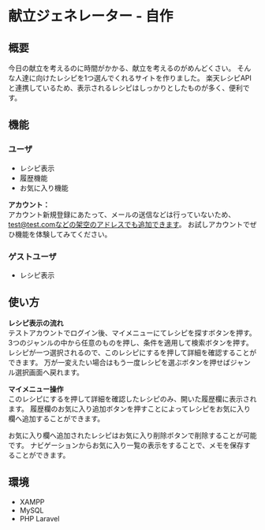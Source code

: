 # 献立ジェネレーター - 自作

## 概要
今日の献立を考えるのに時間がかかる、献立を考えるのがめんどくさい。
そんな人達に向けたレシピを1つ選んでくれるサイトを作りました。
楽天レシピAPIと連携しているため、表示されるレシピはしっかりとしたものが多く、便利です。

## 機能

### ユーザ
- レシピ表示
- 履歴機能
- お気に入り機能

**アカウント：**  
アカウント新規登録にあたって、メールの送信などは行っていないため、test@test.comなどの架空のアドレスでも追加できます。
お試しアカウントでぜひ機能を体験してみてください。

### ゲストユーザ
- レシピ表示

## 使い方

**レシピ表示の流れ**  
テストアカウントでログイン後、マイメニューにてレシピを探すボタンを押す。
3つのジャンルの中から任意のものを押し、条件を適用して検索ボタンを押す。
レシピが一つ選択されるので、このレシピにするを押して詳細を確認することができます。
万が一変えたい場合はもう一度レシピを選ぶボタンを押せばジャンル選択画面へ戻れます。

**マイメニュー操作**  
このレシピにするを押して詳細を確認したレシピのみ、開いた履歴欄に表示されます。
履歴欄のお気に入り追加ボタンを押すことによってレシピをお気に入り欄へ追加することができます。

お気に入り欄へ追加されたレシピはお気に入り削除ボタンで削除することが可能です。
ナビゲーションからお気に入り一覧の表示をすることで、メモを保存することができます。

## 環境
- XAMPP
- MySQL
- PHP Laravel
